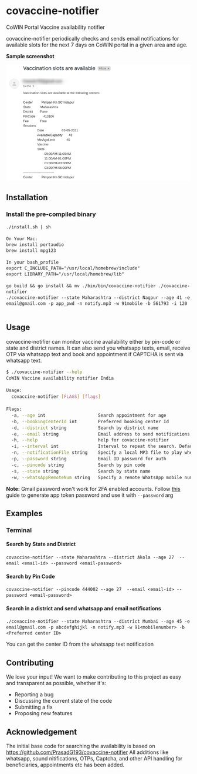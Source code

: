 # covaccine-notifier

CoWIN Portal Vaccine availability notifier

covaccine-notifier periodically checks and sends email notifications for available slots for the next 7 days on CoWIN portal in a given area and age.

**Sample screenshot**

![email notification](./screenshot.png)

## Installation

### Install the pre-compiled binary

```
./install.sh | sh

On Your Mac:
brew install portaudio
brew install mpg123

In your bash_profile
export C_INCLUDE_PATH="/usr/local/homebrew/include"
export LIBRARY_PATH="/usr/local/homebrew/lib"

go build && go install && mv ./bin/bin/covaccine-notifier ./covaccine-notifier
./covaccine-notifier --state Maharashtra --district Nagpur --age 41 -e email@gmail.com -p app_pwd -n notify.mp3 -w 91mobile -b 561793 -i 120


```

## Usage

covaccine-notifier can monitor vaccine availability either by pin-code or state and district names. It can also send you whatsapp texts, email, receive OTP via whatsapp text and book and appointment if CAPTCHA is sent via whatsapp text.

```bash
$ ./covaccine-notifier --help
CoWIN Vaccine availability notifier India

Usage:
  covaccine-notifier [FLAGS] [flags]

Flags:
  -a, --age int                    Search appointment for age
  -b, --bookingCenterId int        Preferred booking center Id
  -d, --district string            Search by district name
  -e, --email string               Email address to send notifications
  -h, --help                       help for covaccine-notifier
  -i, --interval int               Interval to repeat the search. Default: (240) second
  -n, --notificationFile string    Specify a local MP3 file to play when a slot is available
  -p, --password string            Email ID password for auth
  -c, --pincode string             Search by pin code
  -s, --state string               Search by state name
  -w, --whatsAppRemoteNum string   Specify a remote WhatsApp mobile number

```

**Note:** Gmail password won't work for 2FA enabled accounts. Follow [this](https://support.google.com/accounts/answer/185833?p=InvalidSecondFactor&visit_id=637554658548216477-2576856839&rd=1) guide to generate app token password and use it with `--password` arg 

## Examples

### Terminal

#### Search by State and District

```
covaccine-notifier --state Maharashtra --district Akola --age 27  --email <email-id> --password <email-password>
```

#### Search by Pin Code

```
covaccine-notifier --pincode 444002 --age 27  --email <email-id> --password <email-password>
```

#### Search in a district and send whatsapp and email notifications
```
./covaccine-notifier --state Maharashtra --district Mumbai --age 45 -e email@gmail.com -p abcdefghijkl -n notify.mp3 -w 91<mobilenumber> -b <Preferred center ID>
```
You can get the center ID from the whatsapp text notification

## Contributing

We love your input! We want to make contributing to this project as easy and transparent as possible, whether it's:
- Reporting a bug
- Discussing the current state of the code
- Submitting a fix
- Proposing new features

## Acknowledgement
The initial base code for searching the availability is based on https://github.com/PrasadG193/covaccine-notifier
All additions like whatsapp, sound nitifications, OTPs, Captcha, and other API handling for beneficiaries, appointments etc has been added.
